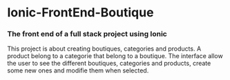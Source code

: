 # Ionic-FrontEnd-Boutique
 
### The front end of a full stack project using Ionic

This project is about creating boutiques, categories and products.
A product belong to a categorie that belong to a boutique.
The interface allow the user to see the different boutiques, categories and products, create some new ones and modifie them when selected.
